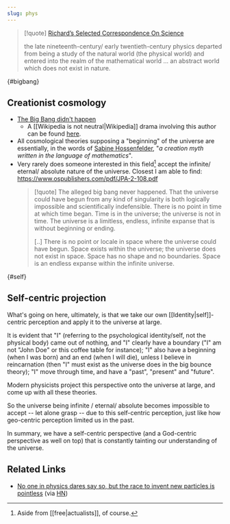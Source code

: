 ```yaml
---
slug: phys
---
```


> [!quote] [Richard’s Selected Correspondence On Science](https://www.actualfreedom.com.au/richard/selectedcorrespondence/sc-science.htm)
> 
> the late nineteenth-century/ early twentieth-century physics departed from being a study of the natural world (the physical world) and entered into the realm of the mathematical world ... an abstract world which does not exist in nature.

{#bigbang}
## Creationist cosmology

- [The Big Bang didn't happen](https://archive.is/EejJf)
  - A [[Wikipedia is not neutral|Wikipedia]] drama involving this author can be found [here](https://en.wikipedia.org/wiki/Wikipedia:Requests_for_arbitration/Pseudoscience).
- All cosmological theories supposing a "beginning" of the universe are essentially, in the words of [Sabine Hossenfelder](https://news.ycombinator.com/item?id=32618719), "*a creation myth written in the language of mathematics*".
- Very rarely does someone interested in this field[^act] accept the infinite/ eternal/ absolute nature of the universe. Closest I am able to find: https://www.ospublishers.com/pdf/JPA-2-108.pdf 
  > [!quote]
    > The alleged big bang never happened. That the universe could have begun from any kind of singularity is both logically impossible and scientifically indefensible. There is no point in time at which time began. Time is in the universe; the universe is not in time. The universe is a limitless, endless, infinite expanse that is without beginning or ending.
    >
    > [..] There is no point or locale in space where the universe could have begun. Space exists within the universe; the universe does not exist in space. Space has no shape and no boundaries. Space is an endless expanse within the infinite universe.

{#self}
## Self-centric projection

What's going on here, ultimately, is that we take our own [[Identity|self]]-centric perception and apply it to the universe at large.

It is evident that "I" (referring to the psychological identity/self, not the physical body) came out of nothing, and "I" clearly have a boundary ("I" am not "John Doe" or this coffee table for instance); "I" also have a beginning (when I was born) and an end (when I will die), unless I believe in reincarnation (then "I" must exist as the universe does in the big bounce theory); "I" move through time, and have a "past", "present" and "future".

Modern physicists project this perspective onto the universe at large, and come up with all these theories.

So the universe being infinite / eternal/ absolute becomes impossible to accept -- let alone grasp -- due to this self-centric perception, just like how geo-centric perception limited us in the past.

In summary, we have a self-centric perspective (and a God-centric perspective as well on top) that is constantly tainting our understanding of the universe.

## Related Links

- [No one in physics dares say so, but the race to invent new particles is pointless](https://www.theguardian.com/commentisfree/2022/sep/26/physics-particles-physicists) (via [HN](https://news.ycombinator.com/item?id=33004799))

[^act]: Aside from [[free|actualists]], of course.
